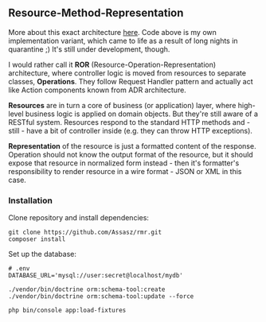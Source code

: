 ## Resource-Method-Representation

More about this exact architecture [here](https://www.peej.co.uk/articles/rmr-architecture.html).
Code above is my own implementation variant, which came to life as a result of long nights 
in quarantine ;) It's still under development, though.

I would rather call it **ROR** (Resource-Operation-Representation) architecture, 
where controller logic is moved from resources to separate classes, **Operations**. 
They follow Request Handler pattern and actually act like Action components known 
from ADR architecture. 

**Resources** are in turn a core of business (or application) layer,
where high-level business logic is applied on domain objects. But they're still aware 
of a RESTful system. Resources respond to the standard HTTP methods and - still - have 
a bit of controller inside (e.g. they can throw HTTP exceptions).

**Representation** of the resource is just a formatted content of the response.
Operation should not know the output format of the resource, but it should expose that
resource in normalized form instead - then it's formatter's responsibility to render 
resource in a wire format - JSON or XML in this case. 

### Installation

Clone repository and install dependencies:

```
git clone https://github.com/Assasz/rmr.git
composer install
```

Set up the database:

```
# .env
DATABASE_URL='mysql://user:secret@localhost/mydb'
```

```
./vendor/bin/doctrine orm:schema-tool:create
./vendor/bin/doctrine orm:schema-tool:update --force

php bin/console app:load-fixtures
```